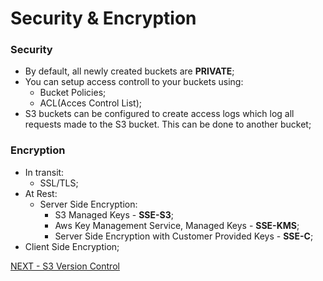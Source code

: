 # Security & Encryption  


### Security  

* By default, all newly created buckets are **PRIVATE**;  
* You can setup access controll to your buckets using:
  * Bucket Policies;
  * ACL(Acces Control List);
* S3 buckets can be configured to create access logs which log all requests made to the S3 bucket. This can be done to another bucket;  

### Encryption  

* In transit:  
  * SSL/TLS;  
* At Rest:  
  * Server Side Encryption:  
    * S3 Managed Keys - **SSE-S3**;
    * Aws Key Management Service, Managed Keys - **SSE-KMS**;  
    * Server Side Encryption with Customer Provided Keys - **SSE-C**;  
* Client Side Encryption;  


[NEXT - S3 Version Control](s3_versioning.md)  
